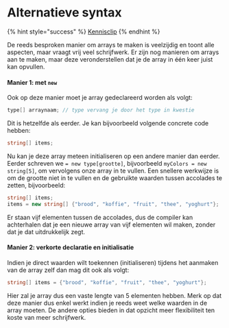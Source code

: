 # Alternatieve syntax

{% hint style="success" %}
[Kennisclip](https://youtu.be/LuwNkiPvBUQ)
{% endhint %}

De reeds besproken manier om arrays te maken is veelzijdig en toont alle aspecten, maar vraagt vrij veel schrijfwerk. Er zijn nog manieren om arrays aan te maken, maar deze veronderstellen dat je de array in één keer juist kan opvullen.

#### Manier 1: met `new`

Ook op deze manier moet je array gedeclareerd worden als volgt:

```csharp
type[] arraynaam; // type vervang je door het type in kwestie
```

Dit is hetzelfde als eerder. Je kan bijvoorbeeld volgende concrete code hebben:

```csharp
string[] items;
```

Nu kan je deze array meteen initialiseren op een andere manier dan eerder. Eerder schreven we `= new type[grootte]`, bijvoorbeeld `myColors = new string[5]`, om vervolgens onze array in te vullen. Een snellere werkwijze is om de grootte niet in te vullen en de gebruikte waarden tussen accolades te zetten, bijvoorbeeld:

```csharp
string[] items;
items = new string[] {"brood", "koffie", "fruit", "thee", "yoghurt"};
```

Er staan vijf elementen tussen de accolades, dus de compiler kan achterhalen dat je een nieuwe array van vijf elementen wil maken, zonder dat je dat uitdrukkelijk zegt.

#### Manier 2: verkorte declaratie en initialisatie

Indien je direct waarden wilt toekennen \(initialiseren\) tijdens het aanmaken van de array zelf dan mag dit ook als volgt:

```csharp
string[] items = {"brood", "koffie", "fruit", "thee", "yoghurt"};
```

Hier zal je array dus een vaste lengte van 5 elementen hebben. Merk op dat deze manier dus enkel werkt indien je reeds weet welke waarden in de array moeten. De andere opties bieden in dat opzicht meer flexibiliteit ten koste van meer schrijfwerk.

